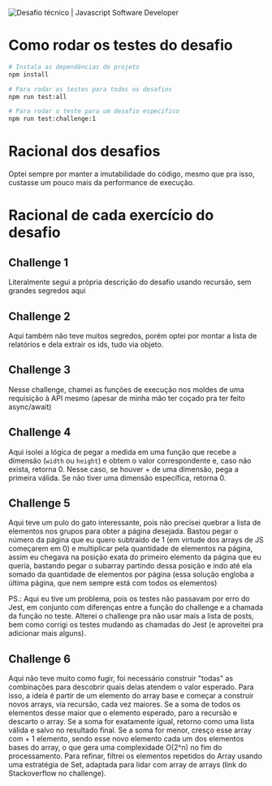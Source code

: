 ![Desafio técnico | Javascript Software Developer](https://user-images.githubusercontent.com/61591316/75612456-78f83b00-5b1b-11ea-9bf8-211c6f6f6bf1.png)

# Como rodar os testes do desafio

```sh
# Instala as dependências do projeto
npm install

# Para rodar os testes para todos os desafios
npm run test:all

# Para rodar o teste para um desafio específico
npm run test:challenge:1
```

# Racional dos desafios

Optei sempre por manter a imutabilidade do código, mesmo que pra isso, custasse um pouco mais da performance de execução.

# Racional de cada exercício do desafio

## Challenge 1

Literalmente segui a própria descrição do desafio usando recursão, sem grandes segredos aqui

## Challenge 2

Aqui também não teve muitos segredos, porém optei por montar a lista de relatórios e dela extrair os ids, tudo via objeto.

## Challenge 3

Nesse challenge, chamei as funções de execução nos moldes de uma requisição à API mesmo (apesar de minha mão ter coçado pra ter feito async/await)

## Challenge 4

Aqui isolei a lógica de pegar a medida em uma função que recebe a dimensão (`width` ou `height`) e obtem o valor correspondente e, caso não exista, retorna 0. Nesse caso, se houver + de uma dimensão, pega a primeira válida. Se não tiver uma dimensão específica, retorna 0.

## Challenge 5

Aqui teve um pulo do gato interessante, pois não precisei quebrar a lista de elementos nos grupos para obter a página desejada. Bastou pegar o número da página que eu quero subtraído de 1 (em virtude dos arrays de JS começarem em 0) e multiplicar pela quantidade de elementos na página, assim eu chegava na posição exata do primeiro elemento da página que eu queria, bastando pegar o subarray partindo dessa posição e indo até ela somado da quantidade de elementos por página (essa solução engloba a última página, que nem sempre está com todos os elementos)

PS.: Aqui eu tive um problema, pois os testes não passavam por erro do Jest, em conjunto com diferenças entre a função do challenge e a chamada da função no teste. Alterei o challenge pra não usar mais a lista de posts, bem como corrigi os testes mudando as chamadas do Jest (e aproveitei pra adicionar mais alguns).

## Challenge 6

Aqui não teve muito como fugir, foi necessário construir "todas" as combinações para descobrir quais delas atendem o valor esperado. Para isso, a ideia é partir de um elemento do array base e começar a construir novos arrays, via recursão, cada vez maiores. Se a soma de todos os elementos desse maior que o elemento esperado, paro a recursão e descarto o array. Se a soma for exatamente igual, retorno como uma lista válida e salvo no resultado final. Se a soma for menor, cresço esse array com + 1 elemento, sendo esse novo elemento cada um dos elementos bases do array, o que gera uma complexidade O(2^n) no fim do processamento. Para refinar, filtrei os elementos repetidos do Array usando uma estratégia de Set, adaptada para lidar com array de arrays (link do Stackoverflow no challenge).
